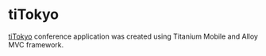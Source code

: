 # tiTokyo

[tiTokyo](http://titokyo.jp/) conference application was created using Titanium Mobile and Alloy MVC framework.